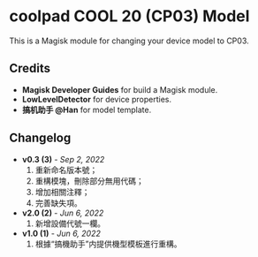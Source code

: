 # coolpad COOL 20 (CP03) Model

This is a Magisk module for changing your device model to CP03.

## Credits

- **Magisk Developer Guides** for build a Magisk module.
- **LowLevelDetector** for device properties.
- **搞机助手 @Han** for model template.

## Changelog

- **v0.3 (3)** - *Sep 2, 2022*
  1. 重新命名版本號；
  2. 重構模塊，刪除部分無用代碼；
  3. 增加相關注釋；
  4. 完善缺失項。
- **v2.0 (2)** - *Jun 6, 2022*
  1. 新增設備代號一欄。
- **v1.0 (1)** - *Jun 6, 2022*
  1. 根據“搞機助手”内提供機型模板進行重構。
